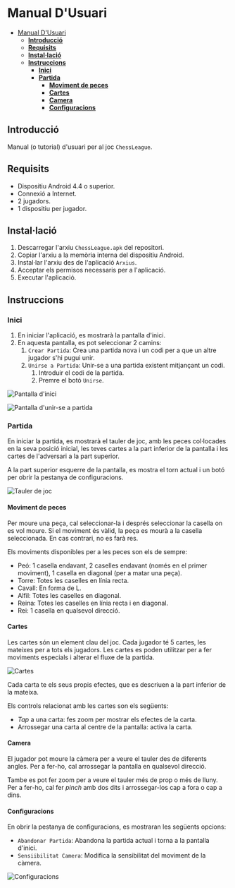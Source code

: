 # Manual D'Usuari

- [Manual D'Usuari](#manual-dusuari)
  - [**Introducció**](#introducció)
  - [**Requisits**](#requisits)
  - [**Instal·lació**](#installació)
  - [**Instruccions**](#instruccions)
    - [**Inici**](#inici)
    - [**Partida**](#partida)
      - [**Moviment de peces**](#moviment-de-peces)
      - [**Cartes**](#cartes)
      - [**Camera**](#camera)
      - [**Configuracions**](#configuracions)

## **Introducció**

Manual (o tutorial) d'usuari per al joc `ChessLeague`.

## **Requisits**

- Dispositiu Android 4.4 o superior.
- Connexió a Internet.
- 2 jugadors.
- 1 dispositiu per jugador.

## **Instal·lació**

1. Descarregar l'arxiu `ChessLeague.apk` del repositori.
2. Copiar l'arxiu a la memòria interna del dispositiu Android.
3. Instal·lar l'arxiu des de l'aplicació `Arxius`.
4. Acceptar els permisos necessaris per a l'aplicació.
5. Executar l'aplicació.

## **Instruccions**

### **Inici**

1. En iniciar l'aplicació, es mostrarà la pantalla d'inici.
2. En aquesta pantalla, es pot seleccionar 2 camins:
   1. `Crear Partida`: Crea una partida nova i un codi per a que un altre jugador s'hi pugui unir.
   2. `Unirse a Partida`: Unir-se a una partida existent mitjançant un codi.
      1. Introduir el codi de la partida.
      2. Premre el botó `Unirse`.

![Pantalla d'inici](./img/inici.png)

![Pantalla d'unir-se a partida](./img/unirse.png)

### **Partida**

En iniciar la partida, es mostrarà el tauler de joc, amb les peces col·locades en la seva posició inicial, les teves cartes a la part inferior de la pantalla i les cartes de l'adversari a la part superior.

A la part superior esquerre de la pantalla, es mostra el torn actual i un botó per obrir la pestanya de configuracions.

![Tauler de joc](./img/tauler.png)

#### **Moviment de peces**

Per moure una peça, cal seleccionar-la i després seleccionar la casella on es vol moure. Si el moviment és vàlid, la peça es mourà a la casella seleccionada. En cas contrari, no es farà res.

Els moviments disponibles per a les peces son els de sempre:

- Peó: 1 casella endavant, 2 caselles endavant (només en el primer moviment), 1 casella en diagonal (per a matar una peça).
- Torre: Totes les caselles en línia recta.
- Cavall: En forma de L.
- Alfil: Totes les caselles en diagonal.
- Reina: Totes les caselles en línia recta i en diagonal.
- Rei: 1 casella en qualsevol direcció.

#### **Cartes**

Les cartes són un element clau del joc. Cada jugador té 5 cartes, les mateixes per a tots els jugadors. Les cartes es poden utilitzar per a fer moviments especials i alterar el fluxe de la partida.

![Cartes](./img/cartes.png)

Cada carta te els seus propis efectes, que es descriuen a la part inferior de la mateixa.

Els controls relacionat amb les cartes son els següents:

- *Tap* a una carta: fes zoom per mostrar els efectes de la carta.
- Arrossegar una carta al centre de la pantalla: activa la carta.

#### **Camera**

El jugador pot moure la càmera per a veure el tauler des de diferents angles. Per a fer-ho, cal arrossegar la pantalla en qualsevol direcció.

Tambe es pot fer zoom per a veure el tauler més de prop o més de lluny. Per a fer-ho, cal fer *pinch* amb dos dits i arrossegar-los cap a fora o cap a dins.

#### **Configuracions**

En obrir la pestanya de configuracions, es mostraran les següents opcions:

- `Abandonar Partida`: Abandona la partida actual i torna a la pantalla d'inici.
- `Sensiibilitat Camera`: Modifica la sensibilitat del moviment de la càmera.

![Configuracions](./img/configuracions.png)

